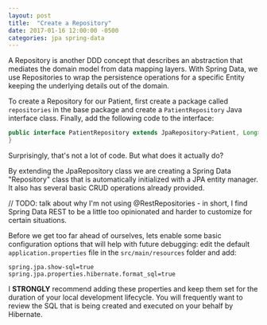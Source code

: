 ```yaml
---
layout: post
title:  "Create a Repository"
date: 2017-01-16 12:00:00 -0500
categories: jpa spring-data
---
```


A Repository is another DDD concept that describes an abstraction that mediates the domain model
from data mapping layers.  With Spring Data, we use Repositories to wrap the persistence operations
for a specific Entity keeping the underlying details out of the domain.

To create a Repository for our Patient, first create a package called `repositories` in the base
package and create a `PatientRepository` Java interface class.  Finally, add the following code to
the interface:

```java
public interface PatientRepository extends JpaRepository<Patient, Long> {
}
```

Surprisingly, that's not a lot of code.  But what does it actually do?

By extending the JpaRepository class we are creating a Spring Data "Repository" class that is
automatically initialized with a JPA entity manager.  It also has several basic CRUD operations
already provided.

// TODO: talk about why I'm not using @RestRepositories - in short, I find Spring Data REST to be
a little too opinionated and harder to customize for certain situations.

Before we get too far ahead of ourselves, lets enable some basic configuration options that will
help with future debugging: edit the default `application.properties` file in the
`src/main/resources` folder and add:

```
spring.jpa.show-sql=true
spring.jpa.properties.hibernate.format_sql=true
```

I **STRONGLY** recommend adding these properties and keep them set for the duration of your local
development lifecycle.  You will frequently want to review the SQL that is being created and
executed on your behalf by Hibernate.
